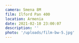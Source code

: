 ```yaml
---
camera: Smena 8M
film: Ilford Pan 400
location: Armenia
date: 2021-02-10 23:00:07
description: ''
photo: '/uploads/film-bw-5.jpg'
---
```

